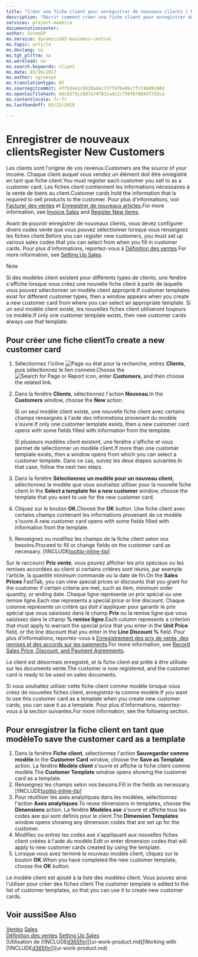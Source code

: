 ```yaml
---
title: "Créer une fiche client pour enregistrer de nouveaux clients | Microsoft Docs"
description: "Décrit comment créer une fiche client pour enregistrer des informations sur chaque nouveau client ou client auquel vous vendez."
services: project-madeira
documentationcenter: 
author: SorenGP
ms.service: dynamics365-business-central
ms.topic: article
ms.devlang: na
ms.tgt_pltfrm: na
ms.workload: na
ms.search.keywords: client
ms.date: 03/29/2017
ms.author: sgroespe
ms.translationtype: HT
ms.sourcegitcommit: d7fb34e1c9428a64c71ff47be8bcff174649c00d
ms.openlocfilehash: 6dcd375cc687e74783cadc2cf50fbf804377d3ca
ms.contentlocale: fr-fr
ms.lasthandoff: 03/22/2018

---
```

# <a name="register-new-customers"></a><span data-ttu-id="f620c-103">Enregistrer de nouveaux clients</span><span class="sxs-lookup"><span data-stu-id="f620c-103">Register New Customers</span></span>
<span data-ttu-id="f620c-104">Les clients sont l'origine de vos revenus.</span><span class="sxs-lookup"><span data-stu-id="f620c-104">Customers are the source of your income.</span></span> <span data-ttu-id="f620c-105">Chaque client auquel vous vendez un élément doit être enregistré en tant que fiche client.</span><span class="sxs-lookup"><span data-stu-id="f620c-105">You must register each customer you sell to as a customer card.</span></span> <span data-ttu-id="f620c-106">Les fiches client contiennent les informations nécessaires à la vente de biens au client.</span><span class="sxs-lookup"><span data-stu-id="f620c-106">Customer cards hold the information that is required to sell products to the customer.</span></span> <span data-ttu-id="f620c-107">Pour plus d'informations, voir [Facturer des ventes](sales-how-invoice-sales.md) et [Enregistrer de nouveaux articles](inventory-how-register-new-items.md).</span><span class="sxs-lookup"><span data-stu-id="f620c-107">For more information, see [Invoice Sales](sales-how-invoice-sales.md) and [Register New Items](inventory-how-register-new-items.md).</span></span>  

<span data-ttu-id="f620c-108">Avant de pouvoir enregistrer de nouveaux clients, vous devez configurer divers codes vente que vous pouvez sélectionner lorsque vous renseignez les fiches client.</span><span class="sxs-lookup"><span data-stu-id="f620c-108">Before you can register new customers, you must set up various sales codes that you can select from when you fill in customer cards.</span></span> <span data-ttu-id="f620c-109">Pour plus d'informations, reportez-vous à [Définition des ventes](sales-setup-sales.md).</span><span class="sxs-lookup"><span data-stu-id="f620c-109">For more information, see [Setting Up Sales](sales-setup-sales.md).</span></span>

> [!NOTE]  
>   <span data-ttu-id="f620c-110">Si des modèles client existent pour différents types de clients, une fenêtre s'affiche lorsque vous créez une nouvelle fiche client à partir de laquelle vous pouvez sélectionner un modèle client approprié.</span><span class="sxs-lookup"><span data-stu-id="f620c-110">If customer templates exist for different customer types, then a window appears when you create a new customer card from where you can select an appropriate template.</span></span> <span data-ttu-id="f620c-111">Si un seul modèle client existe, les nouvelles fiches client utiliseront toujours ce modèle.</span><span class="sxs-lookup"><span data-stu-id="f620c-111">If only one customer template exists, then new customer cards always use that template.</span></span>

## <a name="to-create-a-new-customer-card"></a><span data-ttu-id="f620c-112">Pour créer une fiche client</span><span class="sxs-lookup"><span data-stu-id="f620c-112">To create a new customer card</span></span>
1. <span data-ttu-id="f620c-113">Sélectionnez l'icône ![Page ou état pour la recherche](media/ui-search/search_small.png "icône Page ou état pour la recherche"), entrez **Clients**, puis sélectionnez le lien connexe.</span><span class="sxs-lookup"><span data-stu-id="f620c-113">Choose the ![Search for Page or Report](media/ui-search/search_small.png "Search for Page or Report icon") icon, enter **Customers**, and then choose the related link.</span></span>  
2. <span data-ttu-id="f620c-114">Dans la fenêtre **Clients**, sélectionnez l'action **Nouveau**.</span><span class="sxs-lookup"><span data-stu-id="f620c-114">In the **Customers** window, choose the **New** action.</span></span>

    <span data-ttu-id="f620c-115">Si un seul modèle client existe, une nouvelle fiche client avec certains champs renseignés à l'aide des informations provenant du modèle s'ouvre.</span><span class="sxs-lookup"><span data-stu-id="f620c-115">If only one customer template exists, then a new customer card opens with some fields filled with information from the template.</span></span>

    <span data-ttu-id="f620c-116">Si plusieurs modèles client existent, une fenêtre s'affiche et vous permet de sélectionner un modèle client.</span><span class="sxs-lookup"><span data-stu-id="f620c-116">If more than one customer template exists, then a window opens from which you can select a customer template.</span></span> <span data-ttu-id="f620c-117">Dans ce cas, suivez les deux étapes suivantes.</span><span class="sxs-lookup"><span data-stu-id="f620c-117">In that case, follow the next two steps.</span></span>
3. <span data-ttu-id="f620c-118">Dans la fenêtre **Sélectionnez un modèle pour un nouveau client**, sélectionnez le modèle que vous souhaitez utiliser pour la nouvelle fiche client.</span><span class="sxs-lookup"><span data-stu-id="f620c-118">In the **Select a template for a new customer** window, choose the template that you want to use for the new customer card.</span></span>
4. <span data-ttu-id="f620c-119">Cliquez sur le bouton **OK**.</span><span class="sxs-lookup"><span data-stu-id="f620c-119">Choose the **OK** button.</span></span> <span data-ttu-id="f620c-120">Une fiche client avec certains champs contenant les informations provenant de ce modèle s'ouvre.</span><span class="sxs-lookup"><span data-stu-id="f620c-120">A new customer card opens with some fields filled with information from the template.</span></span>  
5. <span data-ttu-id="f620c-121">Renseignez ou modifiez les champs de la fiche client selon vos besoins.</span><span class="sxs-lookup"><span data-stu-id="f620c-121">Proceed to fill or change fields on the customer card as necessary.</span></span> [!INCLUDE[tooltip-inline-tip](includes/tooltip-inline-tip_md.md)]

<span data-ttu-id="f620c-122">Sur le raccourci **Prix vente**, vous pouvez afficher les prix spéciaux ou les remises accordées au client si certains critères sont réunis, par exemple l'article, la quantité minimum commande ou la date de fin.</span><span class="sxs-lookup"><span data-stu-id="f620c-122">On the **Sales Prices** FastTab, you can view special prices or discounts that you grant for the customer if certain criteria are met, such as item, minimum order quantity, or ending date.</span></span> <span data-ttu-id="f620c-123">Chaque ligne représente un prix spécial ou une remise ligne.</span><span class="sxs-lookup"><span data-stu-id="f620c-123">Each row represents a special price or line discount.</span></span> <span data-ttu-id="f620c-124">Chaque colonne représente un critère qui doit s'appliquer pour garantir le prix spécial que vous saisissez dans le champ **Prix** ou la remise ligne que vous saisissez dans le champ **% remise ligne**.</span><span class="sxs-lookup"><span data-stu-id="f620c-124">Each column represents a criterion that must apply to warrant the special price that you enter in the **Unit Price** field, or the line discount that you enter in the **Line Discount %** field.</span></span> <span data-ttu-id="f620c-125">Pour plus d'informations, reportez-vous à [Enregistrement des prix de vente, des remises et des accords sur les paiements](sales-how-record-sales-price-discount-payment-agreements.md).</span><span class="sxs-lookup"><span data-stu-id="f620c-125">For more information, see [Record Sales Price, Discount, and Payment Agreements](sales-how-record-sales-price-discount-payment-agreements.md).</span></span>

<span data-ttu-id="f620c-126">Le client est désormais enregistré, et la fiche client est prête à être utilisée sur les documents vente.</span><span class="sxs-lookup"><span data-stu-id="f620c-126">The customer is now registered, and the customer card is ready to be used on sales documents.</span></span>

<span data-ttu-id="f620c-127">Si vous souhaitez utiliser cette fiche client comme modèle lorsque vous créez de nouvelles fiches client, enregistrez-la comme modèle.</span><span class="sxs-lookup"><span data-stu-id="f620c-127">If you want to use this customer card as a template when you create new customer cards, you can save it as a template.</span></span> <span data-ttu-id="f620c-128">Pour plus d'informations, reportez-vous à la section suivantes.</span><span class="sxs-lookup"><span data-stu-id="f620c-128">For more information, see the following section.</span></span>

## <a name="to-save-the-customer-card-as-a-template"></a><span data-ttu-id="f620c-129">Pour enregistrer la fiche client en tant que modèle</span><span class="sxs-lookup"><span data-stu-id="f620c-129">To save the customer card as a template</span></span>
1. <span data-ttu-id="f620c-130">Dans la fenêtre **Fiche client**, sélectionnez l'action **Sauvegarder comme modèle**.</span><span class="sxs-lookup"><span data-stu-id="f620c-130">In the **Customer Card** window, choose the **Save as Template** action.</span></span> <span data-ttu-id="f620c-131">La fenêtre **Modèle client** s'ouvre et affiche la fiche client comme modèle.</span><span class="sxs-lookup"><span data-stu-id="f620c-131">The **Customer Template** window opens showing the customer card as a template.</span></span>
2. <span data-ttu-id="f620c-132">Renseignez les champs selon vos besoins.</span><span class="sxs-lookup"><span data-stu-id="f620c-132">Fill in the fields as necessary.</span></span> [!INCLUDE[tooltip-inline-tip](includes/tooltip-inline-tip_md.md)]
3. <span data-ttu-id="f620c-133">Pour réutiliser les axes analytiques dans les modèles, sélectionnez l'action **Axes analytiques**.</span><span class="sxs-lookup"><span data-stu-id="f620c-133">To reuse dimensions in templates, choose the **Dimensions** action.</span></span> <span data-ttu-id="f620c-134">La fenêtre **Modèles axe** s'ouvre et affiche tous les codes axe qui sont définis pour le client.</span><span class="sxs-lookup"><span data-stu-id="f620c-134">The **Dimension Templates** window opens showing any dimension codes that are set up for the customer.</span></span>
4. <span data-ttu-id="f620c-135">Modifiez ou entrez les codes axe s'appliquant aux nouvelles fiches client créées à l'aide du modèle.</span><span class="sxs-lookup"><span data-stu-id="f620c-135">Edit or enter dimension codes that will apply to new customer cards created by using the template.</span></span>  
5. <span data-ttu-id="f620c-136">Lorsque vous avez terminé le nouveau modèle client, cliquez sur le bouton **OK**.</span><span class="sxs-lookup"><span data-stu-id="f620c-136">When you have completed the new customer template, choose the **OK** button.</span></span>

<span data-ttu-id="f620c-137">Le modèle client est ajouté à la liste des modèles client. Vous pouvez ainsi l'utiliser pour créer des fiches client.</span><span class="sxs-lookup"><span data-stu-id="f620c-137">The customer template is added to the list of customer templates, so that you can use it to create new customer cards.</span></span>

## <a name="see-also"></a><span data-ttu-id="f620c-138">Voir aussi</span><span class="sxs-lookup"><span data-stu-id="f620c-138">See Also</span></span>
<span data-ttu-id="f620c-139">[Ventes](sales-manage-sales.md)  </span><span class="sxs-lookup"><span data-stu-id="f620c-139">[Sales](sales-manage-sales.md)  </span></span>  
<span data-ttu-id="f620c-140">[Définition des ventes](sales-setup-sales.md)  </span><span class="sxs-lookup"><span data-stu-id="f620c-140">[Setting Up Sales](sales-setup-sales.md)  </span></span>  
<span data-ttu-id="f620c-141">[Utilisation de [!INCLUDE[d365fin](includes/d365fin_md.md)]](ui-work-product.md)</span><span class="sxs-lookup"><span data-stu-id="f620c-141">[Working with [!INCLUDE[d365fin](includes/d365fin_md.md)]](ui-work-product.md)</span></span>

